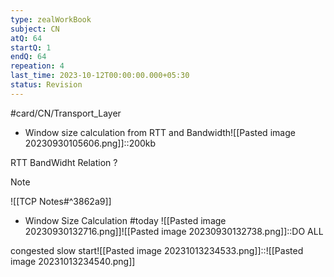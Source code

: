 ```yaml
---
type: zealWorkBook
subject: CN
atQ: 64
startQ: 1
endQ: 64
repeation: 4
last_time: 2023-10-12T00:00:00.000+05:30
status: Revision
---
```

#card/CN/Transport_Layer

- Window size calculation from RTT and Bandwidth![[Pasted image 20230930105606.png]]::200kb <!--SR:!2023-11-12,10,270-->


RTT BandWidht Relation
?
> [!NOTE]
> ![[TCP Notes#^3862a9]] <!--SR:!2023-11-09,9,270-->


- Window Size Calculation #today ![[Pasted image 20230930132716.png]]![[Pasted image 20230930132738.png]]::DO ALL <!--SR:!2023-11-07,6,250-->

congested slow start![[Pasted image 20231013234533.png]]::![[Pasted image 20231013234540.png]] <!--SR:!2023-11-13,12,270-->

